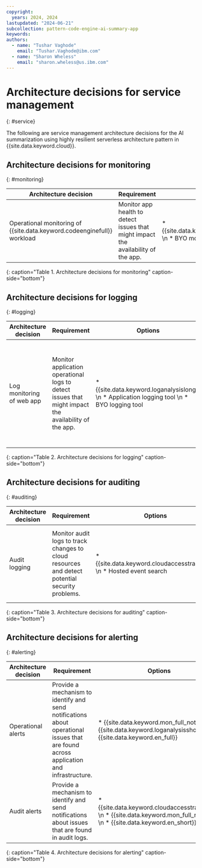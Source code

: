 ```yaml
---
copyright:
  years: 2024, 2024
lastupdated: "2024-06-21"
subcollection: pattern-code-engine-ai-summary-app
keywords:
authors:
  - name: "Tushar Vaghode"
    email: "Tushar.Vaghode@ibm.com"
  - name: "Sharon Wheless"
    email: "sharon.wheless@us.ibm.com"
---
```


# Architecture decisions for service management
{: #service}

The following are service management architecture decisions for the AI summarization using highly resilient serverless architecture pattern in {{site.data.keyword.cloud}}.

## Architecture decisions for monitoring
{: #monitoring}

| Architecture decision        | Requirement        | Options       | Decision          | Rationale     |
|------------------------------|--------------------|---------------|-------------------|---------------|
| Operational monitoring of {{site.data.keyword.codeenginefull}} workload | Monitor app health to detect issues that might impact the availability of the app. | * {{site.data.keyword.monitoringfull}} \n * BYO monitoring tool | {{site.data.keyword.monitoringfull_notm}}  | {{site.data.keyword.monitoringfull_notm}} is integrated with {{site.data.keyword.codeengineshort}}.  {{site.data.keyword.codeengineshort}} forwards selected [metrics](/docs/codeengine?topic=codeengine-monitor#metrics-by-plan) about the workloads to {{site.data.keyword.mon_short}}. |
{: caption="Table 1. Architecture decisions for monitoring" caption-side="bottom"}

## Architecture decisions for logging
{: #logging}

| Architecture decision        | Requirement        | Options       | Decision          | Rationale     |
|------------------------------|--------------------|---------------|-------------------|---------------|
| Log monitoring of web app | Monitor application operational logs to detect issues that might impact the availability of the app. | * {{site.data.keyword.loganalysislong}}  \n * Application logging tool  \n * BYO logging tool | {{site.data.keyword.loganalysisshort}} | * {{site.data.keyword.loganalysisshort}} is integrated with {{site.data.keyword.codeengineshort}}. \n * When {{site.data.keyword.codeengineshort}} apps, jobs, functions, or builds in the console are enabled for logging, logs are forwarded to an {{site.data.keyword.loganalysisshort}} service where they are indexed, enabling full-text search through all generated messages and convenient querying based on specific fields. |
{: caption="Table 2. Architecture decisions for logging" caption-side="bottom"}

## Architecture decisions for auditing
{: #auditing}

| Architecture decision        | Requirement        | Options       | Decision          | Rationale     |
|------------------------------|--------------------|---------------|-------------------|---------------|
| Audit logging             | Monitor audit logs to track changes to cloud resources and detect potential security problems. | * {{site.data.keyword.cloudaccesstraillong}}  \n * Hosted event search | {{site.data.keyword.cloudaccesstrailshort}} | * {{site.data.keyword.cloudaccesstrailshort}} is integrated with {{site.data.keyword.codeengineshort}}.  \n * View, manage, and audit user-initiated activities made in {{site.data.keyword.codeengineshort}} service instance by using the {{site.data.keyword.cloudaccesstrailshort}} service. |
{: caption="Table 3. Architecture decisions for auditing" caption-side="bottom"}

## Architecture decisions for alerting
{: #alerting}

| Architecture decision        | Requirement        | Options       | Decision          | Rationale     |
|------------------------------|--------------------|---------------|-------------------|---------------|
| Operational alerts        | Provide a mechanism to identify and send notifications about operational issues that are found across application and infrastructure. | * {{site.data.keyword.mon_full_notm}} \n * {{site.data.keyword.loganalysisshort}} \n * {{site.data.keyword.en_full}}    | {{site.data.keyword.mon_full_notm}} \n * {{site.data.keyword.loganalysisshort}} \n * {{site.data.keyword.en_full}}    | * {{site.data.keyword.mon_full_notm}} and {{site.data.keyword.loganalysisshort}} support the configuration of alerts to detect operational issues and send notifications to targeted channels. \n * {{site.data.keyword.en_short}} are used to route the alert events to service destinations to automate response actions. |
| Audit alerts              | Provide a mechanism to identify and send notifications about issues that are found in audit logs.                      | * {{site.data.keyword.cloudaccesstrailshort}} \n * {{site.data.keyword.mon_full_notm}} \n * {{site.data.keyword.en_short}} | {{site.data.keyword.cloudaccesstrailshort}} \n * {{site.data.keyword.mon_full_notm}} \n * {{site.data.keyword.en_short}} | * {{site.data.keyword.cloudaccesstrailshort}} supports the configuration of alerts to detect audit issues and send notifications to targeted channels. \n * {{site.data.keyword.en_short}} are used to route the alert events to service destinations to automate response actions.    |
{: caption="Table 4. Architecture decisions for alerting" caption-side="bottom"}
